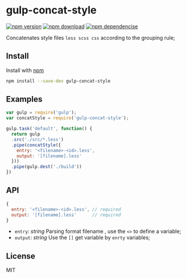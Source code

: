 # gulp-concat-style

[![npm version](http://img.shields.io/npm/v/gulp-concat-style.svg)](https://www.npmjs.org/package/gulp-concat-style) [![npm download](http://img.shields.io/npm/dm/gulp-concat-style.svg)](https://www.npmjs.org/package/gulp-concat-style) [![npm dependencise](https://david-dm.org/noyobo/gulp-concat-style.svg)](https://david-dm.org/noyobo/gulp-concat-style)

Concatenates style files `less scss css` according to the grouping rule;

## Install 

Install with [npm](https://www.npmjs.com/)

```bash
npm install --save-dev gulp-concat-style
```

## Examples

```js
var gulp = require('gulp');
var concatStyle = require('gulp-concat-style');

gulp.task('default', function() {
  return gulp
  .src('./src/*.less')
  .pipe(concatStyle({
    entry: '<filename>-<id>.less',
    output: '[filename].less'
  }))
  .pipe(gulp.dest('./build'))
})
```

## API

```js
{
  entry: '<filename>-<id>.less', // required
  output: '[filename].less'      // required
}
```

- `entry`: *string* Parsing format filename , use the `<>` to define a variable;
- `output`: *string* Use the `[]` get variable by `enrty` variables;

## License

MIT